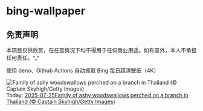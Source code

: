 # bing-wallpaper

## 免责声明

本项目仅供欣赏，在任意情况下均不得用于任何商业用途。如有意外，本人不承担任何责任。^_^

使用 deno、Github Actions 自动抓取 Bing 每日超清壁纸（4K）

<!-- BEGIN -->
<!--  Fri Jul 25 2025 01:46:54 GMT+0000 (Coordinated Universal Time) -->
  ![Family of ashy woodswallows perched on a branch in Thailand (© Captain Skyhigh/Getty Images)](https://cn.bing.com/th?id=OHR.AshyWoodswallow_EN-US7005770998_UHD.jpg&pid=hp&w=1000&rs=1&c=4)Today: [2025-07-25Family of ashy woodswallows perched on a branch in Thailand (© Captain Skyhigh/Getty Images)](https://cn.bing.com/th?id=OHR.AshyWoodswallow_EN-US7005770998_UHD.jpg)
  
<!-- END -->
